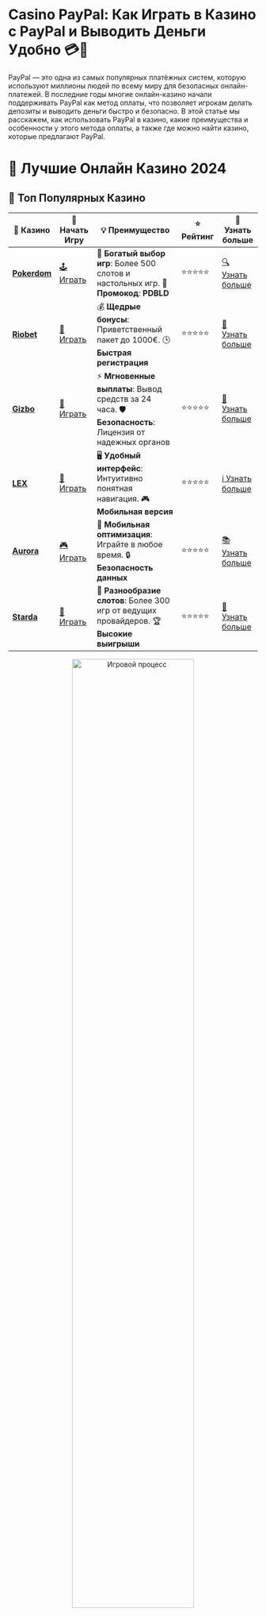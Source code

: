 # **Casino PayPal: Как Играть в Казино с PayPal и Выводить Деньги Удобно 💳🎰**

PayPal — это одна из самых популярных платёжных систем, которую используют миллионы людей по всему миру для безопасных онлайн-платежей. В последние годы многие онлайн-казино начали поддерживать PayPal как метод оплаты, что позволяет игрокам делать депозиты и выводить деньги быстро и безопасно. В этой статье мы расскажем, как использовать PayPal в казино, какие преимущества и особенности у этого метода оплаты, а также где можно найти казино, которые предлагают PayPal.

# 🎰 Лучшие Онлайн Казино 2024

## 🌟 Топ Популярных Казино

| 🎲 **Казино** | 🔗 **Начать Игру** | 💡 **Преимущество** | ⭐ **Рейтинг** | 🔗 **Узнать больше** |
|--------------|---------------------|---------------------|----------------|----------------------|
| [**Pokerdom**](https://brandplay.link/4k77v2yx) | [🕹️ Играть](https://brandplay.link/4k77v2yx) | 🎉 **Богатый выбор игр**: Более 500 слотов и настольных игр. 🎁 **Промокод**: **PDBLD** | ⭐⭐⭐⭐⭐ | [🔍 Узнать больше](https://brandplay.link/4k77v2yx) |
| [**Riobet**](https://brandplay.link/7xBLTPyj) | [🎰 Играть](https://brandplay.link/7xBLTPyj) | 💰 **Щедрые бонусы**: Приветственный пакет до 1000€. 🕒 **Быстрая регистрация** | ⭐⭐⭐⭐⭐ | [📖 Узнать больше](https://brandplay.link/7xBLTPyj) |
| [**Gizbo**](https://brandplay.link/bprXw4YV) | [🎲 Играть](https://brandplay.link/bprXw4YV) | ⚡ **Мгновенные выплаты**: Вывод средств за 24 часа. 🛡️ **Безопасность**: Лицензия от надежных органов | ⭐⭐⭐⭐⭐ | [📝 Узнать больше](https://brandplay.link/bprXw4YV) |
| [**LEX**](https://brandplay.link/zW4hdDFV) | [🤑 Играть](https://brandplay.link/zW4hdDFV) | 🖥️ **Удобный интерфейс**: Интуитивно понятная навигация. 🎮 **Мобильная версия** | ⭐⭐⭐⭐⭐ | [ℹ️ Узнать больше](https://brandplay.link/zW4hdDFV) |
| [**Aurora**](https://10trafic-stat2.com/click/668546556bcc6313411604bd/6766/13032/subaccount) | [🎮 Играть](https://10trafic-stat2.com/click/668546556bcc6313411604bd/6766/13032/subaccount) | 📱 **Мобильная оптимизация**: Играйте в любое время. 🔒 **Безопасность данных** | ⭐⭐⭐⭐⭐ | [📚 Узнать больше](https://10trafic-stat2.com/click/668546556bcc6313411604bd/6766/13032/subaccount) |
| [**Starda**](https://brandplay.link/fB7xwRFL) | [🎯 Играть](https://brandplay.link/fB7xwRFL) | 🎰 **Разнообразие слотов**: Более 300 игр от ведущих провайдеров. 🏆 **Высокие выигрыши** | ⭐⭐⭐⭐⭐ | [🔎 Узнать больше](https://brandplay.link/fB7xwRFL) |

<div align="center">
    <img src="https://i.pinimg.com/originals/87/9e/b9/879eb9354dd0699582408b68f2e253b2.gif" alt="Игровой процесс" width="70%">
</div>

## 💎 Лучшие Бонусы и Акции

| 🎲 **Казино** | 🔗 **Начать Игру** | 💡 **Преимущество** | ⭐ **Рейтинг** | 🔗 **Узнать больше** |
|--------------|---------------------|---------------------|----------------|----------------------|
| [**Kometa**](https://brandplay.link/8ZymQJV8) | [🎰 Играть](https://brandplay.link/8ZymQJV8) | 🎁 **Эксклюзивные бонусы**: Регулярные акции и промо. 🔄 **Программы лояльности** | ⭐⭐⭐⭐☆ | [🔍 Узнать больше](https://brandplay.link/8ZymQJV8) |
| [**R7**](https://brandplay.link/bMd3Yjsw) | [🕹️ Играть](https://brandplay.link/bMd3Yjsw) | 🕒 **Круглосуточная поддержка**: Всегда на связи. 💸 **Высокие лимиты** | ⭐⭐⭐⭐☆ | [📖 Узнать больше](https://brandplay.link/bMd3Yjsw) |
| [**7K**](https://brandplay.link/BvQyFShp) | [🎲 Играть](https://brandplay.link/BvQyFShp) | 🌟 **Эксклюзивные бонусы**: Только для VIP игроков. 🎉 **Сезонные акции** | ⭐⭐⭐⭐☆ | [📝 Узнать больше](https://brandplay.link/BvQyFShp) |
| [**Kent**](https://brandplay.link/Fv2WP3js) | [🤑 Играть](https://brandplay.link/Fv2WP3js) | 📈 **Высокий RTP**: Более 98%. 💼 **Профессиональная поддержка** | ⭐⭐⭐⭐☆ | [ℹ️ Узнать больше](https://brandplay.link/Fv2WP3js) |
| [**1Xslots**](https://brandplay.link/hSB1khtr) | [🎮 Играть](https://brandplay.link/hSB1khtr) | 🎉 **Множество акций**: Еженедельные бонусы и турниры. 🛡️ **Безопасность** | ⭐⭐⭐⭐☆ | [📚 Узнать больше](https://brandplay.link/hSB1khtr) |
| [**Gama**](https://brandplay.link/j6NMKsDz) | [🎯 Играть](https://brandplay.link/j6NMKsDz) | 🔍 **Интуитивный интерфейс**: Легкость использования. 🏅 **Престижные турниры** | ⭐⭐⭐⭐☆ | [🔎 Узнать больше](https://brandplay.link/j6NMKsDz) |

<div align="center">
    <img src="https://i.pinimg.com/originals/87/9e/b9/879eb9354dd0699582408b68f2e253b2.gif" alt="Игровой процесс" width="70%">
</div>

## 🚀 Быстрые Выигрыши и Поддержка

| 🎲 **Казино** | 🔗 **Начать Игру** | 💡 **Преимущество** | ⭐ **Рейтинг** | 🔗 **Узнать больше** |
|--------------|---------------------|---------------------|----------------|----------------------|
| [**Onion**](https://brandplay.link/zBGRVpQ9) | [🎰 Играть](https://brandplay.link/zBGRVpQ9) | 🤑 **Низкие ставки**: Идеально для начинающих. 🔄 **Быстрые выводы** | ⭐⭐⭐⭐☆ | [🔍 Узнать больше](https://brandplay.link/zBGRVpQ9) |
| [**Чемпион**](https://temon-gter.cfd/go/lRq?p80412p304504pcc44t17455) | [🕹️ Играть](https://temon-gter.cfd/go/lRq?p80412p304504pcc44t17455) | 🏅 **Лояльная программа**: Награды за активность. 🎁 **Ежемесячные бонусы** | ⭐⭐⭐⭐☆ | [📖 Узнать больше](https://temon-gter.cfd/go/lRq?p80412p304504pcc44t17455) |
| [**Vavada**](https://vavadapartner.pro/?promo=ea5c9275-6854-4505-94fc-95ab18221945-linkb2) | [🎲 Играть](https://vavadapartner.pro/?promo=ea5c9275-6854-4505-94fc-95ab18221945-linkb2) | 🚀 **Быстрая регистрация**: Начните играть мгновенно. 🔐 **Безопасные транзакции** | ⭐⭐⭐⭐☆ | [📝 Узнать больше](https://vavadapartner.pro/?promo=ea5c9275-6854-4505-94fc-95ab18221945-linkb2) |
| [**Friends**](https://gofriends.kim/linkb2) | [🤑 Играть](https://gofriends.kim/linkb2) | 🤝 **Социальные игры**: Играйте с друзьями. 🌐 **Мультиплатформенность** | ⭐⭐⭐⭐☆ | [ℹ️ Узнать больше](https://gofriends.kim/linkb2) |
| [**1WIN**](https://brandplay.link/smXVpBbG) | [🎮 Играть](https://brandplay.link/smXVpBbG) | 🏆 **Спортивные ставки**: Широкий выбор видов спорта. 💵 **Высокие коэффициенты** | ⭐⭐⭐⭐☆ | [📚 Узнать больше](https://brandplay.link/smXVpBbG) |
| [**Drip**](https://drp-ircp01.com/c07e6a3db) | [🎯 Играть](https://drp-ircp01.com/c07e6a3db) | 🌐 **Инновационные игры**: Новейшие игровые технологии. 🛡️ **Высокая безопасность** | ⭐⭐⭐⭐☆ | [🔎 Узнать больше](https://drp-ircp01.com/c07e6a3db) |
| [**JoyCasino**](https://rpc30.call2me.pro/?/ru/registration?apkpop=0&partner=p24970p3291217pc98f) | [🎰 Играть](https://rpc30.call2me.pro/?/ru/registration?apkpop=0&partner=p24970p3291217pc98f) | 🎁 **Приятные бонусы**: Ежедневные акции и подарки. 🕹️ **Разнообразие игр** | ⭐⭐⭐⭐☆ | [🔍 Узнать больше](https://rpc30.call2me.pro/?/ru/registration?apkpop=0&partner=p24970p3291217pc98f) |

<div align="center">
    <img src="https://i.pinimg.com/originals/87/9e/b9/879eb9354dd0699582408b68f2e253b2.gif" alt="Игровой процесс" width="70%">
</div>
---

✨ **Выбирайте лучшее казино для себя и наслаждайтесь игрой! Удачи!** ✨
![Casino PayPal](https://i.pinimg.com/originals/a9/29/6e/a9296ea1cf6a7c20a985e593451f0323.png)

## Что такое PayPal и почему это удобно для игроков? 💳

**PayPal** — это платёжная система, которая позволяет пользователям совершать финансовые операции в интернете без необходимости вводить банковские реквизиты при каждой сделке. Вместо этого, вы привязываете свою банковскую карту или счёт к аккаунту PayPal и используете его для пополнения счёта в казино, а также для вывода выигрышей.

Преимущества использования PayPal в казино:

1. **Безопасность**: PayPal предлагает высокий уровень защиты личных данных и финансовых транзакций. Это означает, что ваши реквизиты не будут переданы третьим лицам, а все операции будут защищены.
   
2. **Скорость**: Депозиты через PayPal обычно происходят моментально, и вы сразу можете начать играть. Вывод средств также происходит быстрее, чем с традиционными банковскими методами.

3. **Удобство**: С помощью PayPal вы можете осуществлять платежи без необходимости вводить данные карты или другие реквизиты. Это делает процесс оплаты и вывода более удобным и быстрым.

4. **Международный доступ**: PayPal доступен в большинстве стран мира, что позволяет игрокам из разных уголков планеты пользоваться одним и тем же платёжным сервисом.

## Как пополнить счёт в казино через PayPal? 💸

1. **Выбор казино**: Первым шагом будет выбор онлайн-казино, которое поддерживает PayPal. Большинство современных казино предлагают этот метод оплаты, так что найти подходящее заведение не составит труда.

2. **Регистрация и создание аккаунта**: После того как вы выберете казино, вам нужно будет зарегистрироваться. В процессе регистрации вам предложат привязать платёжный метод — выберите PayPal из списка доступных опций.

3. **Пополнение счета**: Для внесения депозита через PayPal вам нужно выбрать эту платёжную систему, ввести сумму депозита и подтвердить операцию. Деньги поступят на ваш счёт мгновенно, и вы сможете начать играть.

4. **Минимальный депозит**: В зависимости от казино, минимальная сумма депозита через PayPal может варьироваться, но, как правило, она составляет от 10 до 20 долларов/евро.

## Как вывести деньги через PayPal в казино? 💰

Вывод выигрышей через PayPal — это также простой процесс:

1. **Выбор метода вывода**: Когда вы будете готовы вывести свои выигрыши, выберите PayPal как метод вывода. Убедитесь, что ваш аккаунт в PayPal привязан и активен.

2. **Проверка условий вывода**: Внимательно ознакомьтесь с условиями вывода, чтобы знать, существуют ли какие-либо минимальные и максимальные суммы для вывода средств, а также сроки перевода.

3. **Запрос на вывод**: Укажите сумму, которую хотите вывести, и подтвердите операцию. Средства поступят на ваш PayPal счёт в течение нескольких часов или дней в зависимости от казино.

4. **Проверка на наличие комиссии**: Некоторые казино могут взимать комиссию за вывод средств, особенно если сумма вывода невелика. Также учитывайте возможные комиссии самой платёжной системы PayPal.

## Почему стоит использовать PayPal в казино? ✅

1. **Низкий уровень рисков**: PayPal предлагает высокий уровень защиты при проведении платежей, что снижает риски мошенничества. Ваши данные остаются защищёнными, и все операции проходят через проверенную платформу.

2. **Доступность**: PayPal поддерживается в большинстве онлайн-казино, что позволяет игрокам из разных стран использовать одну и ту же платёжную систему для депозитов и выводов.

3. **Высокая скорость транзакций**: В отличие от традиционных банковских переводов, пополнение счёта через PayPal происходит моментально, и вы можете сразу приступить к игре. Вывод средств тоже происходит гораздо быстрее.

4. **Удобство для международных игроков**: PayPal позволяет вам проводить международные платежи, что идеально подходит для игроков, которые хотят играть в казино, находясь в других странах.

## Важные моменты при использовании PayPal в казино 🛑

1. **Не все казино поддерживают PayPal**: Несмотря на то, что PayPal популярен, не все онлайн-казино предлагают его как метод оплаты. Поэтому перед регистрацией убедитесь, что ваше выбранное казино поддерживает PayPal.

2. **Комиссии**: PayPal может взимать комиссии за пополнение счёта или вывод средств в зависимости от политики казино или страны проживания игрока. Поэтому стоит учитывать возможные дополнительные расходы.

3. **Требования по ставкам**: При получении бонусов в казино, возможно, вам нужно будет выполнить требования по ставкам (wagering), прежде чем вы сможете вывести выигрыш, полученный с помощью PayPal.

## Заключение: стоит ли использовать PayPal в онлайн-казино? 🎉

PayPal — это надёжная, безопасная и удобная платёжная система, которая идеально подходит для использования в онлайн-казино. Быстрая скорость транзакций, высокий уровень безопасности и доступность в большинстве казино делают PayPal отличным выбором для игроков, которые хотят наслаждаться игрой без лишних забот.

Выбирайте казино, поддерживающие PayPal, и наслаждайтесь удобством онлайн-платежей, а также быстрым выводом ваших выигрышей! Удачи в игре! 🎰💰
